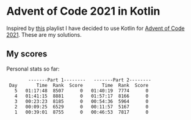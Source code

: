 Advent of Code 2021 in Kotlin
=============================

Inspired by [this](https://www.youtube.com/playlist?list=PLlFc5cFwUnmwfLRLvIM7aV7s73eSTL005) playlist I have decided to use Kotlin for [Advent of Code 2021](https://adventofcode.com/2021). These are my solutions. 


My scores
--------

Personal stats so far:

            -------Part 1--------   -------Part 2--------
     Day       Time  Rank  Score       Time  Rank  Score
       5   01:17:48  8507      0   01:40:19  7774      0
       4   01:41:15  8881      0   01:57:17  8166      0
       3   00:23:23  8185      0   00:54:36  5964      0
       2   00:09:25  6529      0   00:11:57  5167      0
       1   00:39:01  8755      0   00:46:53  7817      0
